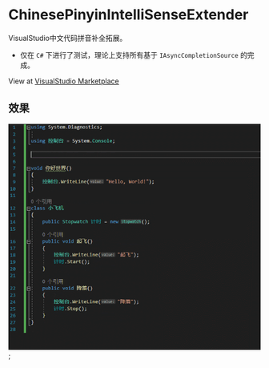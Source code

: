 # ChinesePinyinIntelliSenseExtender

VisualStudio中文代码拼音补全拓展。

- 仅在 `C#` 下进行了测试，理论上支持所有基于 `IAsyncCompletionSource` 的完成。

View at [VisualStudio Marketplace](https://marketplace.visualstudio.com/items?itemName=stratos.ChinesePinyinIntelliSenseExtender)

## 效果
![example.gif](./assets/example.gif);
